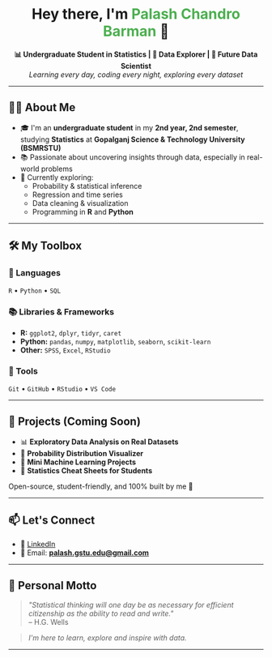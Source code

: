 <h1 align="center">Hey there, I'm <span style="color:#4CAF50;">Palash Chandro Barman</span> 👋</h1>

<p align="center">
  <b>📊 Undergraduate Student in Statistics | 🧠 Data Explorer | 🚀 Future Data Scientist</b><br>
  <i>Learning every day, coding every night, exploring every dataset</i>
</p>

---

## 🧑‍🎓 About Me

- 🎓 I'm an **undergraduate student** in my **2nd year, 2nd semester**,  
  studying **Statistics** at **Gopalganj Science & Technology University (BSMRSTU)**
- 📚 Passionate about uncovering insights through data, especially in real-world problems
- 🧠 Currently exploring:
  - Probability & statistical inference
  - Regression and time series
  - Data cleaning & visualization
  - Programming in **R** and **Python**

---

## 🛠️ My Toolbox

### 🧩 Languages  
`R` • `Python` • `SQL`

### 📚 Libraries & Frameworks  
- **R:** `ggplot2`, `dplyr`, `tidyr`, `caret`  
- **Python:** `pandas`, `numpy`, `matplotlib`, `seaborn`, `scikit-learn`  
- **Other:** `SPSS`, `Excel`, `RStudio`

### 🔧 Tools  
`Git` • `GitHub` • `RStudio` • `VS Code`

---

## 🚧 Projects (Coming Soon)

- 📊 **Exploratory Data Analysis on Real Datasets**  
- 🎲 **Probability Distribution Visualizer**  
- 🧠 **Mini Machine Learning Projects**  
- 📘 **Statistics Cheat Sheets for Students**

Open-source, student-friendly, and 100% built by me 💪

---

## 📫 Let's Connect

- 🔗 [LinkedIn](https://www.linkedin.com/in/palash-chandro-barman)
- 📧 Email: **palash.gstu.edu@gmail.com**

---

## 🌟 Personal Motto

> _"Statistical thinking will one day be as necessary for efficient citizenship as the ability to read and write."_  
> – H.G. Wells

> _I'm here to learn, explore and inspire with data._  

---

<!-- Optional GitHub Stats -->
<!-- 
<p align="center">
  <img src="https://github-readme-stats.vercel.app/api?username=palashchandrobarman&show_icons=true&theme=radical" width="45%"/>
  <img src="https://github-readme-stats.vercel.app/api/top-langs/?username=palashchandrobarman&layout=compact&theme=radical" width="45%"/>
</p>
-->

<!-- Optional visitor badge -->
<!-- ![Profile Views](https://komarev.com/ghpvc/?username=palashchandrobarman&color=brightgreen) -->
